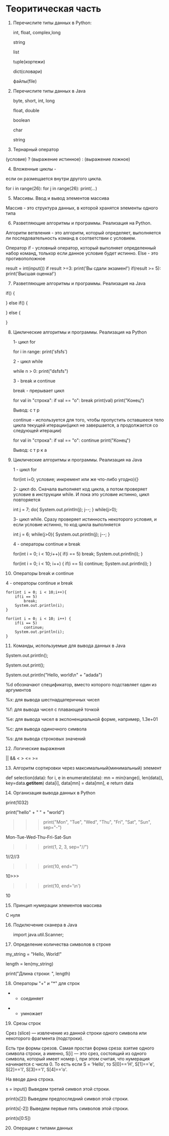 # Теоритическая часть

1. Перечислите типы данных в Python: 


    int, float, complex,long


    string


    list


    tuple(кортежи)


    dict(словари)


    файлы(file)

2. Перечислите типы данных в Java


    byte, short, int, long


    float, double


    boolean


    char


    string

3. Тернарный оператор 


(условие) ? (выражение истинное) : (выражение ложное)


4. Вложенные циклы - 

если он размещается внутри другого цикла. 

for i in range(26):
    for j in range(26): 
        print(...)


5. Массивы. Ввод и вывод элементов массива

Массив - это структура данных, в которой хранятся элементы одного типа 

6. Разветляющие алгоритмы и программы. Реализация на Python.

Алгоритм ветвления - это алгоритм, который определяет, выполняется ли последовательность команд в соответствии с условием. 

Оператор if - условный оператор, который выполняет определенный набор команд, толькор если данное условие будет истинно. Else - это противоположное


result = int(input())
if result >=3:
    print('Вы сдали экзамен!')
    if(result >= 5):
        print('Высшая оценка!')

7. Разветляющие алгоритмы и программы. Реализация на Java

if() {

}
else if() {

}
else {

}

8. Циклические алгоритмы и программы. Реализация на Python

    1- цикл for

    for i in range:
        print('sfsfs')

    2 - цикл while 

    while n > 0:
        print("dsfsfs")

    3 - break и continue

    break - прерывает цикл

    for val in "строка":
        if val == "o":
            break
        print(val)
    print("Конец")

    Вывод: с т р

    continue - используется для того, чтобы пропустить оставшееся тело цикла текущей итерации(цикл не завершается, а продолжается со следующей итерации)

    for val in "строка":
        if val == "o":
            continue
    print("Конец")

    Вывод: с т р к а 


9. Циклические алгоритмы и программы. Реализация на Java


    1 - цикл for

    for(int i=0; условие; инкремент или же что-либо угодно){}

    2- цикл do. Сначала выполняет код цикла, а потом проверяет условие в инструкции while. И пока это условие истинно, цикл повторяется

    int j = 7;
    do{
        System.out.println(j);
        j--;
    }
    while(j>0);


    3- цикл while. Сразу проверяет истинность некоторого условия, и если условие истинно, то код цикла выполняется

    int j = 6;
    while(j>0){
        System.out.println(j);
        j--;
    }


    4 - операторы continue и break

    for(int i = 0; i < 10;i++){
        if(i == 5)
            break;
        System.out.println(i);
    }

    for(int i = 0; i < 10; i++) {
        if(i == 5)
            continue;
        System.out.println(i);
    }


10. Операторы break и continue

4 - операторы continue и break

    for(int i = 0; i < 10;i++){
        if(i == 5)
            break;
        System.out.println(i);
    }

    for(int i = 0; i < 10; i++) {
        if(i == 5)
            continue;
        System.out.println(i);
    }

11. Команды, используемые для вывода данных в Java

System.out.println();


System.out.print();


System.out.println("Hello, world\n" + "adada")

%d обозначают спецификатор, вместо которого подставляет один из аргументов

%x: для вывода шестнадцатеричных чисел

%f: для вывода чисел с плавающей точкой

%e: для вывода чисел в экспоненциальной форме, например, 1.3e+01

%c: для вывода одиночного символа

%s: для вывода строковых значений

12. Логические выражения

|| && < > <= >=

13. Алгоритм сортировки через максимальный(минимальный) элемент

def selection(data):
    for i, e in enumerate(data):
        mn = min(range(i, len(data)), key=data.__getitem__)
        data[i], data[mn] = data[mn], e
    return data

14. Организация вывода данных в Python

print(1032)

print("hello" + " " + "world")

>>> print("Mon", "Tue", "Wed", "Thu", "Fri", "Sat", "Sun", sep="-")


Mon-Tue-Wed-Thu-Fri-Sat-Sun


>>> print(1, 2, 3, sep="//")


1//2//3


>>> print(10, end="")


10>>>

>>> print(10, end='\n')


10


>>>

15. Принцип нумерации элементов массива

С нуля

16. Подключение сканера в Java

    import java.util.Scanner;

17. Определение количества символов в строке

my_string = "Hello, World!"


length = len(my_string)


print("Длина строки: ", length)

18. Операторы "+" и "*" для строк

+ - соединяет 

* - умножает

19. Срезы строк 

Срез (slice) — извлечение из данной строки одного символа или некоторого фрагмента (подстроки).

Есть три формы срезов. Самая простая форма среза: взятие одного символа строки, а именно, S[i] — это срез, состоящий из одного символа, который имеет номер i, при этом считая, что нумерация начинается с числа 0. То есть если S = ‘Hello’, то S[0]=='H', S[1]=='e', S[2]=='l', S[3]=='l', S[4]=='o'.

На вводе дана строка.

s = input()
Выведем третий символ этой строки.

print(s[2])
Выведем предпоследний символ этой строки.

print(s[-2])
Выведем первые пять символов этой строки.

print(s[0:5])

20. Операции с типами данных 